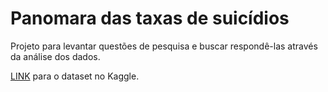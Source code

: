 # Panomara das taxas de suicídios

Projeto para levantar questões de pesquisa e buscar respondê-las através da análise dos dados.


[LINK](https://www.kaggle.com/russellyates88/suicide-rates-overview-1985-to-2016/home) para o dataset no Kaggle.